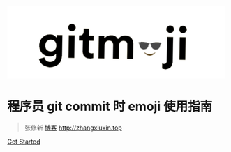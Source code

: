 <img src="./media/emoji.png" width="500" alt="">

# 程序员 git commit 时 emoji 使用指南
> 张修新 <span style="font-size: 18px;"></span>
[博客](http://zhangxiuxin.top)
http://zhangxiuxin.top

[Get Started](README)